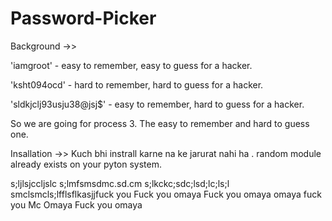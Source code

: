# Password-Picker

Background ->>

'iamgroot' - easy to remember, easy to guess for a hacker.

'ksht094ocd' - hard to remember, hard to guess for a hacker.

'sldkjclj93usju38@jsj$' - easy to remember, hard to guess for a hacker.

So we are going for process 3. The easy to remember and hard to guess one.

Insallation ->>
Kuch bhi instrall karne na ke jarurat nahi ha . random module already exists on your pyton system.


s;ljlsjccljslc
s;lmfsmsdmc.sd.cm
s;lkckc;sdc;lsd;lc;ls;l
smclsmcls;lfflsflkasjjfuck you
Fuck you omaya Fuck you omaya omaya fuck you
Mc Omaya Fuck you omaya
